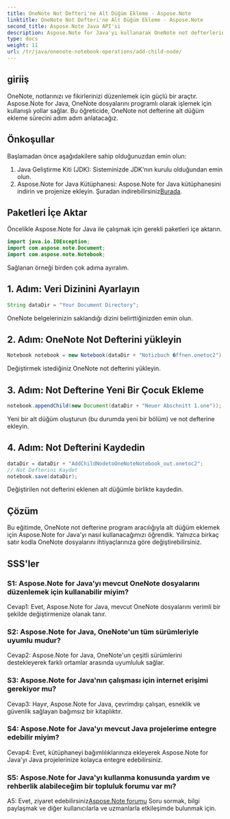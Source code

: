 ```yaml
---
title: OneNote Not Defteri'ne Alt Düğüm Ekleme - Aspose.Note
linktitle: OneNote Not Defteri'ne Alt Düğüm Ekleme - Aspose.Note
second_title: Aspose.Note Java API'si
description: Aspose.Note for Java'yı kullanarak OneNote not defterlerine programlı olarak alt düğümleri nasıl ekleyeceğinizi öğrenin. Not organizasyonunuzu zahmetsizce geliştirin.
type: docs
weight: 11
url: /tr/java/onenote-notebook-operations/add-child-node/
---
```

## giriiş

OneNote, notlarınızı ve fikirlerinizi düzenlemek için güçlü bir araçtır. Aspose.Note for Java, OneNote dosyalarını programlı olarak işlemek için kullanışlı yollar sağlar. Bu öğreticide, OneNote not defterine alt düğüm ekleme sürecini adım adım anlatacağız.

## Önkoşullar

Başlamadan önce aşağıdakilere sahip olduğunuzdan emin olun:

1. Java Geliştirme Kiti (JDK): Sisteminizde JDK'nın kurulu olduğundan emin olun.
2.  Aspose.Note for Java Kütüphanesi: Aspose.Note for Java kütüphanesini indirin ve projenize ekleyin. Şuradan indirebilirsiniz[Burada](https://releases.aspose.com/note/java/).

## Paketleri İçe Aktar

Öncelikle Aspose.Note for Java ile çalışmak için gerekli paketleri içe aktarın.

```java
import java.io.IOException;
import com.aspose.note.Document;
import com.aspose.note.Notebook;
```

Sağlanan örneği birden çok adıma ayıralım.

## 1. Adım: Veri Dizinini Ayarlayın

```java
String dataDir = "Your Document Directory";
```

OneNote belgelerinizin saklandığı dizini belirttiğinizden emin olun.

## 2. Adım: OneNote Not Defterini yükleyin

```java
Notebook notebook = new Notebook(dataDir + "Notizbuch �ffnen.onetoc2");
```

Değiştirmek istediğiniz OneNote not defterini yükleyin.

## 3. Adım: Not Defterine Yeni Bir Çocuk Ekleme

```java
notebook.appendChild(new Document(dataDir + "Neuer Abschnitt 1.one"));
```

Yeni bir alt düğüm oluşturun (bu durumda yeni bir bölüm) ve not defterine ekleyin.

## 4. Adım: Not Defterini Kaydedin

```java
dataDir = dataDir + "AddChildNodetoOneNoteNotebook_out.onetoc2";
// Not Defterini Kaydet
notebook.save(dataDir);
```

Değiştirilen not defterini eklenen alt düğümle birlikte kaydedin.

## Çözüm

Bu eğitimde, OneNote not defterine program aracılığıyla alt düğüm eklemek için Aspose.Note for Java'yı nasıl kullanacağımızı öğrendik. Yalnızca birkaç satır kodla OneNote dosyalarını ihtiyaçlarınıza göre değiştirebilirsiniz.

## SSS'ler

### S1: Aspose.Note for Java'yı mevcut OneNote dosyalarını düzenlemek için kullanabilir miyim?

Cevap1: Evet, Aspose.Note for Java, mevcut OneNote dosyalarını verimli bir şekilde değiştirmenize olanak tanır.

### S2: Aspose.Note for Java, OneNote'un tüm sürümleriyle uyumlu mudur?

Cevap2: Aspose.Note for Java, OneNote'un çeşitli sürümlerini destekleyerek farklı ortamlar arasında uyumluluk sağlar.

### S3: Aspose.Note for Java'nın çalışması için internet erişimi gerekiyor mu?

Cevap3: Hayır, Aspose.Note for Java, çevrimdışı çalışan, esneklik ve güvenlik sağlayan bağımsız bir kitaplıktır.

### S4: Aspose.Note for Java'yı mevcut Java projelerime entegre edebilir miyim?

Cevap4: Evet, kütüphaneyi bağımlılıklarınıza ekleyerek Aspose.Note for Java'yı Java projelerinize kolayca entegre edebilirsiniz.

### S5: Aspose.Note for Java'yı kullanma konusunda yardım ve rehberlik alabileceğim bir topluluk forumu var mı?

 A5: Evet, ziyaret edebilirsiniz[Aspose.Note forumu](https://forum.aspose.com/c/note/28) Soru sormak, bilgi paylaşmak ve diğer kullanıcılarla ve uzmanlarla etkileşimde bulunmak için.